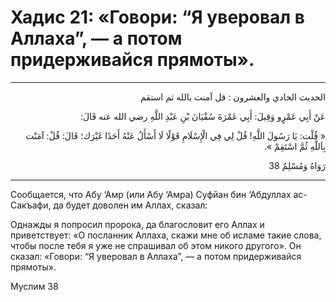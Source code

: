 <h1 class="hadith-header">Хадис 21: «Говори: “Я уверовал в Аллаха”, — а потом придерживайся прямоты».</h1>
 
<hr>

<p class="arabic-text"  dir="rtl">
الحديث الحادي والعشرون :  
قل آمنت بالله ثم استقم
</p>

<p class="arabic-text" dir="rtl">
عَنْ أَبِي عَمْرٍو وَقِيلَ: أَبِي عَمْرَةَ سُفْيَانَ بْنِ عَبْدِ اللَّهِ رضي الله عنه قَالَ: 
</p>

<p class="arabic-text" dir="rtl">
« قُلْت: يَا رَسُولَ اللَّهِ! قُلْ لِي فِي الْإِسْلَامِ قَوْلًا لَا أَسْأَلُ عَنْهُ أَحَدًا غَيْرَك؛ قَالَ: قُلْ: آمَنْت بِاَللَّهِ ثُمَّ اسْتَقِمْ ». 
</p>

<p class="arabic-subtext" dir="rtl">
رَوَاهُ وَمُسْلِمٌ
38</p>

<hr>

<p class="russian-text">
Сообщается, что Абу ‘Амр (или Абу ‘Амра) Суфйан бин ‘Абдуллах ас-Сакъафи, да будет доволен им Аллах, сказал: 
</p>

<p class="russian-text">
Однажды я попросил пророка, да благословит его Аллах и приветствует: «О посланник Аллаха, скажи мне об исламе такие слова, чтобы после тебя я уже не спрашивал об этом никого другого». Он сказал: «Говори: “Я уверовал в Аллаха”, — а потом придерживайся прямоты».
</p>

<p class="russian-subtext">
Муслим 38
</p>